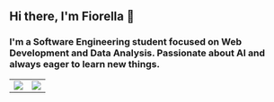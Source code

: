 ## Hi there, I'm Fiorella 👋
### I'm a Software Engineering student focused on Web Development and Data Analysis. Passionate about AI and always eager to learn new things.

<table>
  <tr>
    <td>
      <picture>
        <source
          srcset="https://github-readme-stats.vercel.app/api?username=Fio0407&show_icons=true&bg_color=ffddf4&title_color=e91e63&text_color=880e4f&icon_color=e91e63&border_color=880e4f&border_radius=8"
          media="(prefers-color-scheme: dark)"
        />
        <source
          srcset="https://github-readme-stats.vercel.app/api?username=Fio0407&show_icons=true&bg_color=ffddf4&title_color=e91e63&text_color=880e4f&icon_color=e91e63&border_color=880e4f&border_radius=8"
          media="(prefers-color-scheme: light), (prefers-color-scheme: no-preference)"
        />
        <img src="https://github-readme-stats.vercel.app/api?username=Fio0407&show_icons=true&bg_color=ffddf4&title_color=e91e63&text_color=880e4f&icon_color=e91e63&border_color=880e4f&border_radius=8" />
      </picture>
    </td>
    <td>
      <img src="https://github-readme-stats.vercel.app/api/top-langs/?username=Fio0407&hide_progress=true" />
    </td>
  </tr>
</table>
